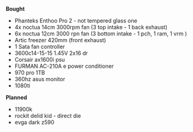 **Bought**
- Phanteks Enthoo Pro 2 - not tempered glass one
- 4x noctua 14cm 3000rpm fan (3 top intake - 1 back exhaust)
- 6x noctua 12cm 3000 rpn fan (3 bottom intake - 1 pch, 1 ram, 1 vrm )
- Artic freezer 420mm (front exhaust)
- 1 Sata fan controller 
- 3600c14-15-15 1.45V 2x16 dr
- Corsair ax1600i psu
- FURMAN AC-210A e power conditioner
- 970 pro 1TB
- 360hz asus monitor
- 1080ti 

**Planned**
- 11900k 
- rockit delid kid - direct die
- evga dark z590 
